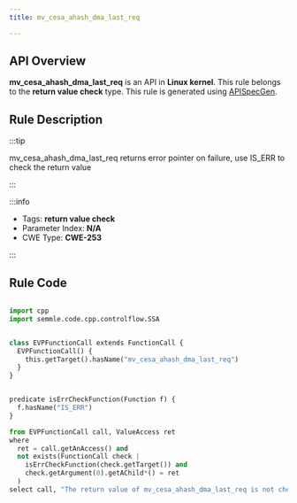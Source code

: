 ```yaml
---
title: mv_cesa_ahash_dma_last_req

---
```



## API Overview
**mv_cesa_ahash_dma_last_req** is an API in **Linux kernel**. This rule belongs to the **return value check** type. This rule is generated using [APISpecGen](../../tools/APISpecGen).
## Rule Description

:::tip

mv_cesa_ahash_dma_last_req returns error pointer on failure, use IS_ERR to check the return value

:::

:::info

- Tags: **return value check**
- Parameter Index: **N/A**
- CWE Type: **CWE-253**

:::

## Rule Code
```python

import cpp
import semmle.code.cpp.controlflow.SSA


class EVPFunctionCall extends FunctionCall {
  EVPFunctionCall() {
    this.getTarget().hasName("mv_cesa_ahash_dma_last_req")
  }
}


predicate isErrCheckFunction(Function f) {
  f.hasName("IS_ERR") 
}

from EVPFunctionCall call, ValueAccess ret
where
  ret = call.getAnAccess() and
  not exists(FunctionCall check |
    isErrCheckFunction(check.getTarget()) and
    check.getArgument(0).getAChild*() = ret
  )
select call, "The return value of mv_cesa_ahash_dma_last_req is not checked with IS_ERR."
    
```